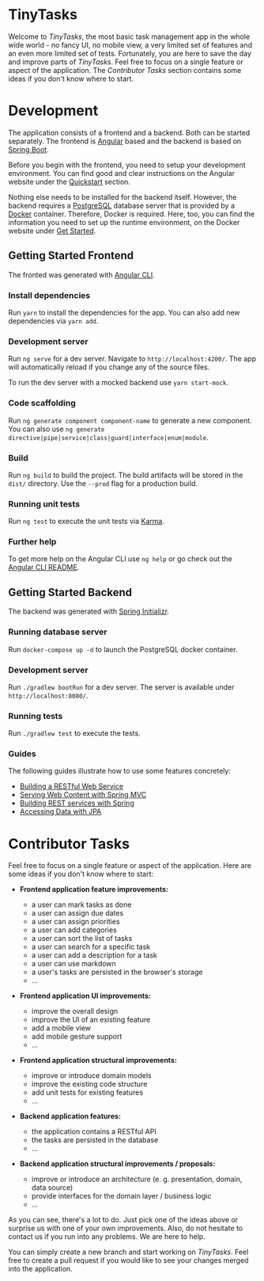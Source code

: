 # TinyTasks

Welcome to _TinyTasks_, the most basic task management app in the whole wide world - no fancy UI, no mobile view,
a very limited set of features and an even more limited set of tests. Fortunately, you are here to save the day and
improve parts of _TinyTasks_. Feel free to focus on a single feature or aspect of the application. The
_Contributor Tasks_ section contains some ideas if you don't know where to start.

# Development

The application consists of a frontend and a backend. Both can be started separately. The frontend is
[Angular](https://angular.io/) based and the backend is based on [Spring Boot](https://spring.io/projects/spring-boot).

Before you begin with the frontend, you need to setup your development environment. You can find good and clear instructions
on the Angular website under the [Quickstart](https://angular.io/guide/quickstart) section.

Nothing else needs to be installed for the backend itself. However, the backend requires a
[PostgreSQL](https://www.postgresql.org/) database server that is provided by a [Docker](https://www.docker.com/) container.
Therefore, Docker is required. Here, too, you can find the information you need to set up the
runtime environment, on the Docker website under [Get Started](https://www.docker.com/get-started).

## Getting Started Frontend

The fronted was generated with [Angular CLI](https://github.com/angular/angular-cli).

### Install dependencies
Run `yarn` to install the dependencies for the app. You can also add new dependencies via `yarn add`.

### Development server

Run `ng serve` for a dev server. Navigate to `http://localhost:4200/`. The app will automatically reload if you change
any of the source files.

To run the dev server with a mocked backend use `yarn start-mock`.

### Code scaffolding

Run `ng generate component component-name` to generate a new component. You can also use
`ng generate directive|pipe|service|class|guard|interface|enum|module`.

### Build

Run `ng build` to build the project. The build artifacts will be stored in the `dist/` directory. Use the `--prod`
flag for a production build.

### Running unit tests

Run `ng test` to execute the unit tests via [Karma](https://karma-runner.github.io).

### Further help

To get more help on the Angular CLI use `ng help` or go check out the
[Angular CLI README](https://github.com/angular/angular-cli/blob/master/README.md).

## Getting Started Backend

The backend was generated with [Spring Initializr](https://start.spring.io/).

### Running database server

Run `docker-compose up -d` to launch the PostgreSQL docker container.

### Development server

Run `./gradlew bootRun` for a dev server. The server is available under `http://localhost:8080/`.

### Running tests

Run `./gradlew test` to execute the tests.

### Guides

The following guides illustrate how to use some features concretely:

* [Building a RESTful Web Service](https://spring.io/guides/gs/rest-service/)
* [Serving Web Content with Spring MVC](https://spring.io/guides/gs/serving-web-content/)
* [Building REST services with Spring](https://spring.io/guides/tutorials/bookmarks/)
* [Accessing Data with JPA](https://spring.io/guides/gs/accessing-data-jpa/)

# Contributor Tasks

Feel free to focus on a single feature or aspect of the application. Here are some ideas if you don't know where to start:

* __Frontend application feature improvements:__
   - a user can mark tasks as done
   - a user can assign due dates
   - a user can assign priorities
   - a user can add categories
   - a user can sort the list of tasks
   - a user can search for a specific task
   - a user can add a description for a task
   - a user can use markdown
   - a user's tasks are persisted in the browser's storage
   - ...
* __Frontend application UI improvements:__
   - improve the overall design
   - improve the UI of an existing feature
   - add a mobile view
   - add mobile gesture support
   - ...
* __Frontend application structural improvements:__
   - improve or introduce domain models
   - improve the existing code structure
   - add unit tests for existing features
   - ...
* __Backend application features:__
   - the application contains a RESTful API
   - the tasks are persisted in the database
   - ...

* __Backend application structural improvements / proposals:__
   - improve or introduce an architecture (e. g. presentation, domain, data source)
   - provide interfaces for the domain layer / business logic
   - ...

As you can see, there's a lot to do. Just pick one of the ideas above or surprise us with one of your own improvements.
Also, do not hesitate to contact us if you run into any problems. We are here to help.

You can simply create a new branch and start working on _TinyTasks_. Feel free to create a pull request if you would
like to see your changes merged into the application.
